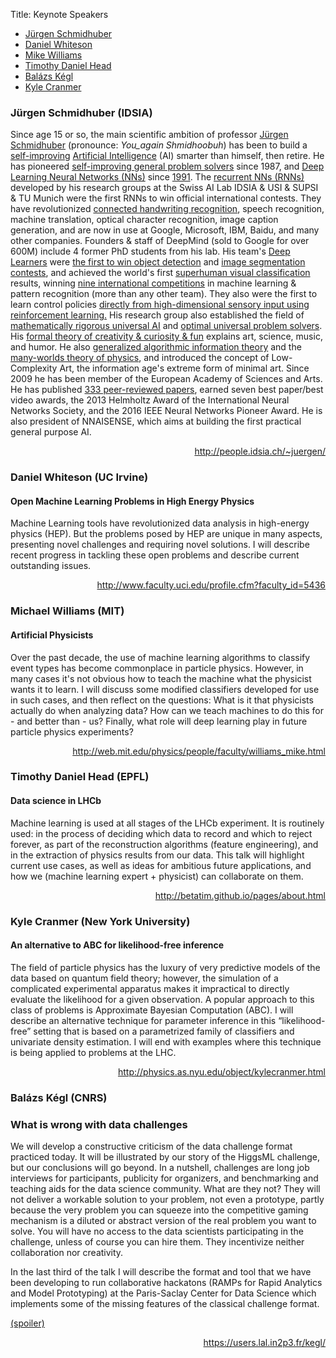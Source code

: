 Title: Keynote Speakers

  * [Jürgen Schmidhuber](#jurgen)
  * [Daniel Whiteson](#daniel)
  * [Mike Williams](#mike)
  * [Timothy Daniel Head](#timothy)
  * [Balázs Kégl](#balazs)
  * [Kyle Cranmer](#kyle)

### Jürgen Schmidhuber (IDSIA) <a id="jurgen"></a>

<p>
Since age 15 or so, the main scientific ambition of professor <A HREF=http://www.idsia.ch/~juergen>J&uuml;rgen Schmidhuber</A> (pronounce: <em>You_again Shmidhoobuh</em>) has been to build a <A HREF=http://www.idsia.ch/~juergen/optimalscientist.html>self-improving</A> <A HREF=http://www.idsia.ch/~juergen/ai.html>Artificial Intelligence</A> (AI) smarter than himself, then retire. He has pioneered <A HREF=http://www.idsia.ch/~juergen/metalearner.html>self-improving general problem solvers</A> since 1987, and <A HREF=http://www.idsia.ch/~juergen/deeplearning.html>Deep Learning Neural Networks (NNs)</A> since <A HREF=http://www.idsia.ch/~juergen/firstdeeplearner.html>1991</A>. The <A HREF=http://www.idsia.ch/~juergen/rnn.html>recurrent NNs (RNNs)</A> developed by his research groups at the Swiss AI Lab IDSIA &amp; USI &amp; SUPSI &amp; TU Munich were the first RNNs to win official international contests. They have revolutionized <A HREF=http://www.idsia.ch/~juergen/handwriting.html>connected handwriting recognition</A>, speech recognition, machine translation, optical character recognition, image caption generation, and are now in use at Google, Microsoft, IBM, Baidu, and many other companies. Founders &amp; staff of DeepMind (sold to Google for over 600M) include 4 former PhD students from his lab. His team's <A HREF=http://www.idsia.ch/~juergen/deep-learning-overview.html>Deep Learners</A> were <A HREF=http://www.idsia.ch/~juergen/deeplearningwinsMICCAIgrandchallenge.html>the first to win object detection</A> and <A HREF=http://www.idsia.ch/~juergen/deeplearningwinsbraincontest.html>image segmentation contests</A>, and achieved the world's first <A HREF=http://www.idsia.ch/~juergen/superhumanpatternrecognition.html>superhuman visual classification</A> results, winning <A HREF=http://www.idsia.ch/~juergen/deeplearning.html>nine international competitions</A> in machine learning &amp; pattern recognition (more than any other team). They also were the first to learn control policies
<A HREF=http://www.idsia.ch/~juergen/compressednetworksearch.html>
directly from high-dimensional sensory input using reinforcement learning.</A>
His research group also established the field of <A HREF=http://www.idsia.ch/~juergen/unilearn.html>mathematically rigorous universal AI</A> and <A HREF=http://www.idsia.ch/~juergen/goedelmachine.html>optimal universal problem solvers</A>. His <A HREF=http://www.idsia.ch/~juergen/creativity.html>formal theory of creativity &amp; curiosity &amp; fun</A> explains art, science, music, and humor. He also <A HREF=http://www.idsia.ch/~juergen/kolmogorov.html>generalized algorithmic information theory</A> and the <A HREF=http://www.idsia.ch/~juergen/computeruniverse.html>many-worlds theory of physics</A>, and introduced the concept of Low-Complexity Art, the information age's extreme form of minimal art. Since 2009 he has been member of the European Academy of Sciences and Arts. He has published <A HREF=http://www.idsia.ch/~juergen/onlinepub.html>333 peer-reviewed papers</A>, earned seven best paper/best video awards, the 2013 Helmholtz Award of the International Neural Networks Society, and the 2016 IEEE Neural Networks Pioneer Award. He is also president of NNAISENSE, which aims at building the first practical general purpose AI.
</p>
<div align="right"><a href="http://people.idsia.ch/%7Ejuergen/">http://people.idsia.ch/~juergen/</a></div>

<a id="daniel"></a>
### Daniel Whiteson (UC Irvine) 
#### Open Machine Learning Problems in High Energy Physics

Machine Learning tools have revolutionized data analysis in high-energy physics (HEP). But the problems posed by HEP are unique in many aspects, presenting novel challenges and requiring novel solutions. I will describe recent progress in tackling these open problems and describe current outstanding issues.

<div align='right'><a href="http://www.faculty.uci.edu/profile.cfm?faculty_id=5436">http://www.faculty.uci.edu/profile.cfm?faculty_id=5436</a></div>

<a id="mike"></a>
### Michael Williams (MIT)
#### Artificial Physicists

Over the past decade, the use of machine learning algorithms to classify event types has become commonplace in particle physics.  However, in many cases it's not obvious how to teach the machine what the physicist wants it to learn.  I will discuss some modified classifiers developed for use in such cases, and then reflect on the questions: What is it that physicists actually do when analyzing data?  How can we teach machines to do this for - and better than - us?  Finally, what role will deep learning play in future particle physics experiments?

<div align='right'><a href="http://web.mit.edu/physics/people/faculty/williams_mike.html">http://web.mit.edu/physics/people/faculty/williams_mike.html</a></div>

<a id="timothy"></a>
### Timothy Daniel Head (EPFL) 
#### Data science in LHCb

Machine learning is used at all stages of the LHCb experiment. It is routinely used: in the process of deciding which data to record and which to reject forever, as part of the reconstruction algorithms (feature engineering), and in the extraction of physics results from our data.
This talk will highlight current use cases, as well as ideas for ambitious future applications, and how we (machine learning expert + physicist) can collaborate on them.

<div align='right'><a href="http://betatim.github.io/pages/about.html">http://betatim.github.io/pages/about.html</a></div>

<a id="kyle"></a>
### Kyle Cranmer (New York University)
#### An alternative to ABC for likelihood-free inference

The field of particle physics has the luxury of very predictive models of the data based on quantum field theory;
however, the simulation of a complicated experimental apparatus makes it impractical to directly evaluate the likelihood for a given observation. A popular approach to this class of problems is Approximate Bayesian Computation (ABC). I will describe an alternative technique for parameter inference
in this “likelihood-free” setting that is based on a parametrized family of classifiers and univariate density estimation.
I will end with examples where this technique is being applied to problems at the LHC.

<div align='right'><a href="http://physics.as.nyu.edu/object/kylecranmer.html">http://physics.as.nyu.edu/object/kylecranmer.html</a></div>

<a id="balazs"></a>
### Balázs Kégl (CNRS) 
### What is wrong with data challenges

We will develop a constructive criticism of the data challenge format practiced today. It will be illustrated by our story of the HiggsML challenge, but our conclusions will go beyond. In a nutshell, challenges are long job interviews for participants, publicity for organizers, and benchmarking and teaching aids for the data science community. What are they not? They will not deliver a workable solution to your problem, not even a prototype, partly because the very problem you can squeeze into the competitive gaming mechanism is a diluted or abstract version of the real problem you want to solve. You will have no access to the data scientists participating in the challenge, unless of course you can hire them. They incentivize neither collaboration nor creativity. 

In the last third of the talk I will describe the format and tool that we have been developing to run collaborative hackatons (RAMPs for Rapid Analytics and Model Prototyping) at the Paris-Saclay Center for Data Science which implements some of the missing features of the classical challenge format.

<a href='https://medium.com/@balazskegl/what-is-wrong-with-data-challenges-ed1f34246d44#.j8kie7muy'>(spoiler)</a>

<div align='right'><a href="https://users.lal.in2p3.fr/kegl/">https://users.lal.in2p3.fr/kegl/</a></div>

